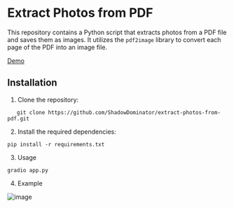 # Extract Photos from PDF

This repository contains a Python script that extracts photos from a PDF file and saves them as images. It utilizes the `pdf2image` library to convert each page of the PDF into an image file.

[Demo](https://huggingface.co/spaces/ShadowDominator/extract-photos-from-pdf)

## Installation

1. Clone the repository:
```shell
   git clone https://github.com/ShadowDominator/extract-photos-from-pdf.git
```
2. Install the required dependencies:
```shell
pip install -r requirements.txt
```
3. Usage
```shell
gradio app.py
```
4. Example

![image](https://github.com/ShadowDominator/extract-photos-from-pdf/assets/134040467/7a57eaa8-4aae-4d39-a779-833c8f0eac03)

